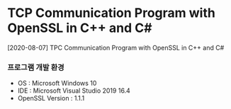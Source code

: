 # TCP Communication Program with OpenSSL in C++ and C#
[2020-08-07] TPC Communication Program with OpenSSL in C++ and C#

### 프로그램 개발 환경
- OS : Microsoft Windows 10
- IDE : Microsoft Visual Studio 2019 16.4
- OpenSSL Version : 1.1.1
